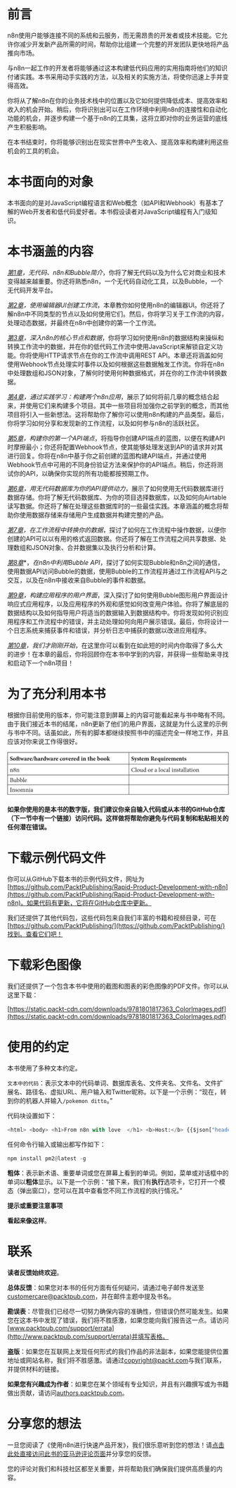 # 前言

n8n使用户能够连接不同的系统和云服务，而无需昂贵的开发者或技术技能。它允许你减少开发新产品所需的时间，帮助你比组建一个完整的开发团队更快地将产品推向市场。

与n8n一起工作的开发者将能够通过这本构建低代码应用的实用指南将他们的知识付诸实践。本书采用动手实践的方法，以及相关的实施方法，将使你迅速上手并变得高效。

你将从了解n8n在你的业务技术栈中的位置以及它如何提供降低成本、提高效率和收入的机会开始。稍后，你将识别出可以在工作环境中利用n8n的连接性和自动化功能的机会，并逐步构建一个基于n8n的工具集，这将立即对你的业务运营的底线产生积极影响。

在本书结束时，你将能够识别出在现实世界中产生收入、提高效率和构建利用这些机会的工具的机会。

# 本书面向的对象

本书面向的是对JavaScript编程语言和Web概念（如API和Webhook）有基本了解的Web开发者和低代码爱好者。本书假设读者对JavaScript编程有入门级知识。

# 本书涵盖的内容

[*第1章*](B17493_01_Final_PD_ePub.xhtml#_idTextAnchor015)*，无代码、n8n和Bubble简介*，你将了解无代码以及为什么它对商业和技术变得越来越重要。你还将熟悉n8n，一个无代码自动化工具，以及Bubble，一个无代码开发平台。

[*第2章*](B17493_02_Final_PD_ePub.xhtml#_idTextAnchor029)*，使用编辑器UI创建工作流*，本章教你如何使用n8n的编辑器UI。你还将了解n8n中不同类型的节点以及如何使用它们。然后，你将学习关于工作流的内容，处理动态数据，并最终在n8n中创建你的第一个工作流。

[*第3章*](B17493_03_Final_PD_ePub.xhtml#_idTextAnchor039)*，深入n8n的核心节点和数据*，你将学习如何使用n8n的数据结构来操纵和转换工作流中的数据，并在你的低代码工作流中使用JavaScript来解锁自定义功能。你将使用HTTP请求节点在你的工作流中调用REST API。本章还将涵盖如何使用Webhook节点处理实时事件以及如何根据这些数据触发工作流。你将在n8n中处理数组和JSON对象，了解何时使用何种数据格式，并在你的工作流中转换数据。

[*第4章*](B17493_04_Final_PD_ePub.xhtml#_idTextAnchor069)*，通过实践学习：构建两个n8n应用*，展示了如何将前几章的概念结合起来，并使用它们来构建多个项目。其中一些项目将加强你之前学到的概念，而其他项目将引入一些新想法。这将帮助你了解你可以使用n8n构建的产品类型。最后，你将学习如何分享和发现新的工作流程，以及如何参与n8n的活跃社区。

[*第5章*](B17493_05_Final_PD_ePub.xhtml#_idTextAnchor079)*，构建你的第一个API端点*，将指导你创建API端点的蓝图，以便在构建API时摩擦最小；你还将配置Webhook节点，使其能够处理发送到API的请求并对其进行回复。你将在n8n中基于你之前创建的蓝图构建API端点，并通过使用Webhook节点中可用的不同身份验证方法来保护你的API端点。稍后，你还将测试你的API，以确保你实现的所有功能都按预期工作。

[*第6章*](B17493_06_Final_PD_ePub.xhtml#_idTextAnchor116)*，用无代码数据库为你的API提供动力*，展示了如何使用无代码数据库进行数据存储。你将了解无代码数据库、为你的项目选择数据库，以及如何向Airtable读写数据。你还将了解在处理这些数据库时的一些最佳实践。本章涵盖的概念将帮助你使用数据存储来存储用户生成数据并构建完整的产品。

[*第7章*](B17493_07_Final_PD_ePub.xhtml#_idTextAnchor147)*，在工作流程中转换你的数据*，探讨了如何在工作流程中操作数据，以便你创建的API可以以有用的格式返回数据。你还将了解在工作流程之间共享数据、处理数组和JSON对象、合并数据集以及执行分析和计算。

[*第8章*](B17493_08_Final_PD_ePub.xhtml#_idTextAnchor155)*，*在n8n中利用Bubble API*，探讨了如何实现Bubble和n8n之间的通信，使用数据API访问Bubble的数据，使用Bubble的工作流程并通过工作流程API与之交互，以及在n8n中接收来自Bubble的事件和数据。

[*第9章*](B17493_09_Final_PD_ePub.xhtml#_idTextAnchor180)*，构建应用程序的用户界面*，深入探讨了如何使用Bubble图形用户界面设计响应式应用程序，以及应用程序的外观和感觉如何改变用户体验。你将了解底层的数据结构以及如何指导用户将适当的数据输入到数据结构中。你将发现如何识别应用程序和工作流程中的错误，并主动处理如何向用户展示错误。最后，你将设计一个日志系统来捕获事件和错误，并分析日志中捕获的数据以改进应用程序。

[*第10章*](B17493_10_Final_PD_ePub.xhtml#_idTextAnchor204)*，我们才刚刚开始*，在这里你可以看到在如此短的时间内你取得了多么大的进步！在本章的最后，你将回顾你在本书中学到的内容，并获得一些帮助来寻找和启动下一个n8n项目！

# 为了充分利用本书

根据你目前使用的版本，你可能注意到屏幕上的内容可能看起来与书中略有不同。由于我们接近本书的结尾，n8n更新了他们的用户界面，这就是为什么这里的示例与书中不同。话虽如此，所有的脚本都继续按照书中的描述完全一样地工作，并且应该对你来说工作得很好。

![](img/B17493_Preface_image.jpg)

**如果你使用的是本书的数字版，我们建议你亲自输入代码或从本书的GitHub仓库（下一节中有一个链接）访问代码。这样做将帮助你避免与代码复制和粘贴相关的任何潜在错误。**

# 下载示例代码文件

你可以从GitHub下载本书的示例代码文件，网址为[https://github.com/PacktPublishing/Rapid-Product-Development-with-n8n](https://github.com/PacktPublishing/Rapid-Product-Development-with-n8n)。如果代码有更新，它将在GitHub仓库中更新。

我们还提供了其他代码包，这些代码包来自我们丰富的书籍和视频目录，可在[https://github.com/PacktPublishing/](https://github.com/PacktPublishing/)找到。查看它们吧！

# 下载彩色图像

我们还提供了一个包含本书中使用的截图和图表的彩色图像的PDF文件。你可以从这里下载：

[https://static.packt-cdn.com/downloads/9781801817363_ColorImages.pdf](https://static.packt-cdn.com/downloads/9781801817363_ColorImages.pdf)

# 使用的约定

本书使用了多种文本约定。

`文本中的代码`：表示文本中的代码单词、数据库表名、文件夹名、文件名、文件扩展名、路径名、虚拟URL、用户输入和Twitter昵称。以下是一个示例：“现在，转到你的机器人并输入`/pokemon ditto`。”

代码块设置如下：

```py
<html> <body> <h1>From n8n with love  </h1> <b>Host:</b> {{$json["headers"]["host"]}} </br> <b>User Agent:</b> {{$json["headers"]["user-agent"]}} </body> </html> 
```

任何命令行输入或输出都写作如下：

```py
npm install pm2@latest -g
```

**粗体**：表示新术语、重要单词或您在屏幕上看到的单词。例如，菜单或对话框中的单词以**粗体**显示。以下是一个示例：“接下来，我们有**执行**选项卡，它打开一个模态（弹出窗口），您可以在其中查看您不同工作流程的执行情况。”

**提示或重要注意事项**

**看起来像这样**。

# **联系**

**读者反馈始终欢迎**。

**总体反馈**：如果您对本书的任何方面有任何疑问，请通过电子邮件发送至[customercare@packtpub.com](http://customercare@packtpub.com)，并在邮件主题中提及书名。

**勘误表**：尽管我们已经尽一切努力确保内容的准确性，但错误仍然可能发生。如果您在这本书中发现了错误，我们将不胜感激，如果您能向我们报告这一点。请访问[www.packtpub.com/support/errata](http://www.packtpub.com/support/errata)并填写表格。

**盗版**：如果您在互联网上发现任何形式的我们作品的非法副本，如果您能提供位置地址或网站名称，我们将不胜感激。请通过[copyright@packt.com](http://copyright@packt.com)与我们联系，并提供材料的链接。

**如果您有兴趣成为作者**：如果您在某个领域有专业知识，并且有兴趣撰写或为书籍做出贡献，请访问[authors.packtpub.com](http://authors.packtpub.com)。

# **分享您的想法**

一旦您阅读了《使用n8n进行快速产品开发》，我们很乐意听到您的想法！请[点击此处直接访问此书的亚马逊评论页面](https://packt.link/r/1801817367)并分享您的反馈。

您的评论对我们和科技社区都至关重要，并将帮助我们确保我们提供高质量的内容。
